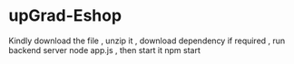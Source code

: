 # upGrad-Eshop

Kindly download the file , unzip it , download dependency if required , run backend server node app.js , then start it npm start
